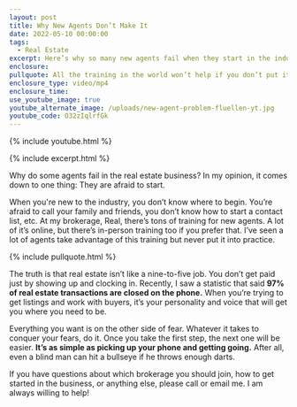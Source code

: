 ```yaml
---
layout: post
title: Why New Agents Don’t Make It
date: 2022-05-10 00:00:00
tags:
  - Real Estate
excerpt: Here’s why so many new agents fail when they start in the industry.
enclosure:
pullquote: All the training in the world won’t help if you don’t put it into practice.
enclosure_type: video/mp4
enclosure_time:
use_youtube_image: true
youtube_alternate_image: /uploads/new-agent-problem-fluellen-yt.jpg
youtube_code: O32zIqlrfGk
---
```

{% include youtube.html %}

{% include excerpt.html %}

Why do some agents fail in the real estate business? In my opinion, it comes down to one thing: They are afraid to start.&nbsp;

When you're new to the industry, you don’t know where to begin. You’re afraid to call your family and friends, you don’t know how to start a contact list, etc. At my brokerage, Real, there’s tons of training for new agents. A lot of it’s online, but there’s in-person training too if you prefer that. I’ve seen a lot of agents take advantage of this training but never put it into practice.&nbsp;

{% include pullquote.html %}

The truth is that real estate isn’t like a nine-to-five job. You don’t get paid just by showing up and clocking in. Recently, I saw a statistic that said **97% of real estate transactions are closed on the phone.** When you’re trying to get listings and work with buyers, it’s your personality and voice that will get you where you need to be.&nbsp;

Everything you want is on the other side of fear. Whatever it takes to conquer your fears, do it. Once you take the first step, the next one will be easier. **It’s as simple as picking up your phone and getting going.** After all, even a blind man can hit a bullseye if he throws enough darts.&nbsp;

If you have questions about which brokerage you should join, how to get started in the business, or anything else, please call or email me. I am always willing to help\!
